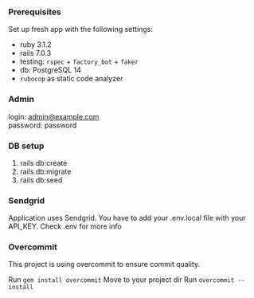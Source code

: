 ### Prerequisites
Set up fresh app with the following settings:
- ruby 3.1.2
- rails 7.0.3
- testing: `rspec` + `factory_bot` + `faker`
- db: PostgreSQL 14
- `rubocop` as static code analyzer

### Admin
login: admin@example.com  
password: password
### DB setup
1. rails db:create
2. rails db:migrate
3. rails db:seed

### Sendgrid

Application uses Sendgrid. You have to add your .env.local file with your API_KEY.
Check .env for more info

### Overcommit
This project is using overcommit to ensure commit quality. 

Run `gem install overcommit`
Move to your project dir
Run `overcommit --install`
